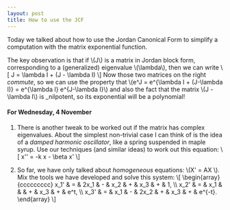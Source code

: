 ```yaml
---
layout: post
title: How to use the JCF
---
```


Today we talked about how to use the Jordan Canonical Form to simplify a computation
with the matrix exponential function.

The key observation is that if \\(J\\) is a matrix in Jordan block form,
corresponding to a (generalized) eigenvalue \\(\lambda\\), then we can write
\\[
J = \lambda I + (J - \lambda I)
\\]
Now those two matrices on the right _commute_, so we can use the property that
\\(e^J = e^{\lambda I + (J-\lambda I)} = e^{\lambda I} e^{J-\lambda I}\\)
and also the fact that the matrix \\(J - \lambda I\\) is _nilpotent, so its
exponential will be a polynomial!

#### For Wednesday, 4 November

1. There is another tweak to be worked out if the matrix has complex eigenvalues.
About the simplest non-trivial case I can think of is the idea of a _damped
harmonic oscillator_, like a spring suspended in maple syrup. Use our techniques
(and similar ideas) to work out this equation:
\\[
x'' = -k x - \beta x'
\\]

2. So far, we have only talked about _homogeneous_ equations: \\(X' = AX \\).
Mix the tools we have developed and solve this system:
\\[
\begin{array}{ccccccccc}
x_1' & = & 2x_1 & - & x_2 & + & x_3 & + & 1, \\\\ x_2' & = & x_1 &  &  & + & x_3 & + & e^t, \\\\ x_3' & = & x_1 & - & 2x_2 & + & x_3 & + & e^{-t}.
\end{array}
\\]
